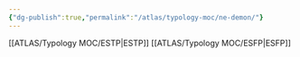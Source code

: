 ```yaml
---
{"dg-publish":true,"permalink":"/atlas/typology-moc/ne-demon/"}
---
```



[[ATLAS/Typology MOC/ESTP\|ESTP]]
[[ATLAS/Typology MOC/ESFP\|ESFP]]
